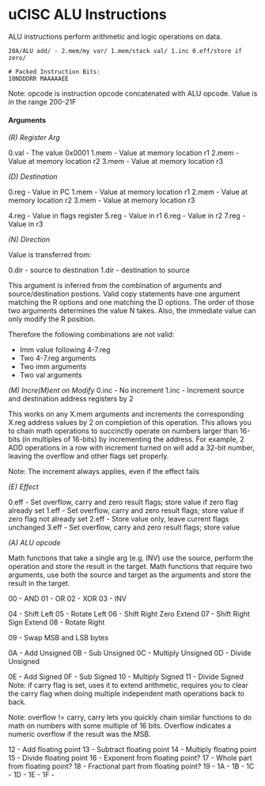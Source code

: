 # uCISC ALU Instructions

ALU instructions perform arithmetic and logic operations on data.

```
20A/ALU add/ - 2.mem/my var/ 1.mem/stack val/ 1.inc 0.eff/store if zero/

# Packed Instruction Bits:
10NDDDRR MAAAAAEE
```

Note: opcode is instruction opcode concatenated with ALU opcode. Value
is in the range 200-21F

#### Arguments

*(R) Register Arg*

0.val - The value 0x0001
1.mem - Value at memory location r1
2.mem - Value at memory location r2
3.mem - Value at memory location r3

*(D) Destination*

0.reg - Value in PC
1.mem - Value at memory location r1
2.mem - Value at memory location r2
3.mem - Value at memory location r3

4.reg - Value in flags register
5.reg - Value in r1
6.reg - Value in r2
7.reg - Value in r3

*(N) Direction*

Value is transferred from:

0.dir - source to destination
1.dir - destination to source

This argument is inferred from the combination of arguments and
source/destination postions. Valid copy statements have one argument
matching the R options and one matching the D options. The order of
those two arguments determines the value N takes. Also, the immediate
value can only modify the R position.

Therefore the following combinations are not valid:

 - Imm value following 4-7.reg
 - Two 4-7.reg arguments
 - Two imm arguments
 - Two val arguments

*(M) Incre(M)ent on Modify*
0.inc - No increment
1.inc - Increment source and destination address registers by 2

This works on any X.mem arguments and increments the corresponding X.reg
address values by 2 on completion of this operation. This allows you to
chain math operations to succinctly operate on numbers larger than 16-bits
(in multiples of 16-bits) by incrementing the address. For example, 2 ADD
operations in a row with increment turned on will add a 32-bit number,
leaving the overflow and other flags set properly.

Note: The increment always applies, even if the effect fails

*(E) Effect*

0.eff - Set overflow, carry and zero result flags; store value if zero flag already set
1.eff - Set overflow, carry and zero result flags; store value if zero flag not already set
2.eff - Store value only, leave current flags unchanged
3.eff - Set overflow, carry and zero result flags; store value

*(A) ALU opcode*

Math functions that take a single arg (e.g. INV) use the source, perform
the operation and store the result in the target. Math functions that
require two arguments, use both the source and target as the arguments
and store the result in the target.

00 - AND
01 - OR
02 - XOR
03 - INV

04 - Shift Left
05 - Rotate Left
06 - Shift Right Zero Extend
07 - Shift Right Sign Extend
08 - Rotate Right

09 - Swap MSB and LSB bytes

0A - Add Unsigned
0B - Sub Unsigned
0C - Multiply Unsigned
0D - Divide Unsigned

0E - Add Signed
0F - Sub Signed
10 - Multiply Signed
11 - Divide Signed
  Note: if carry flag is set, uses it to extend arithmetic, requires you
  to clear the carry flag when doing multiple independent math
  operations back to back.

  Note: overflow != carry, carry lets you quickly chain similar functions
  to do math on numbers with some multiple of 16 bits. Overflow
  indicates a numeric overflow if the result was the MSB.

12 - Add floating point
13 - Subtract floating point
14 - Multiply floating point
15 - Divide floating point
16 - Exponent from floating point?
17 - Whole part from floating point?
18 - Fractional part from floating point?
19 - <unused>
1A - <unused>
1B - <unused>
1C - <unused>
1D - <unused>
1E - <unused>
1F - <unused>

